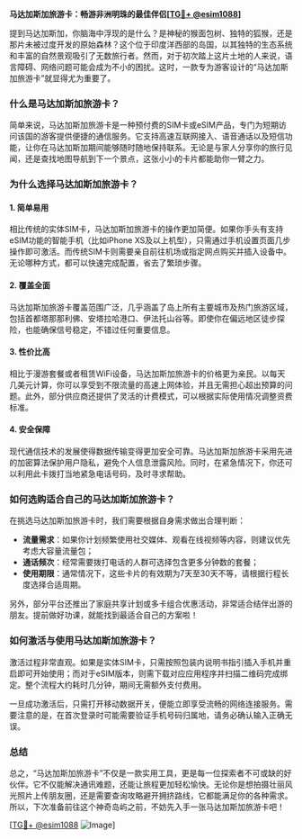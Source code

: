 **马达加斯加旅游卡：畅游非洲明珠的最佳伴侣[[TG💪+ @esim1088](https://t.me/s/esim1088)]**

提到马达加斯加，你脑海中浮现的是什么？是神秘的猴面包树、独特的狐猴，还是那片未被过度开发的原始森林？这个位于印度洋西部的岛国，以其独特的生态系统和丰富的自然景观吸引了无数旅行者。然而，对于初次踏上这片土地的人来说，语言障碍、网络问题可能会成为不小的困扰。这时，一款专为游客设计的“马达加斯加旅游卡”就显得尤为重要了。

### **什么是马达加斯加旅游卡？**

简单来说，马达加斯加旅游卡是一种预付费的SIM卡或eSIM产品，专门为短期访问该国的游客提供便捷的通信服务。它支持高速互联网接入、语音通话以及短信功能，让你在马达加斯加期间能够随时随地保持联系。无论是与家人分享你的旅行见闻，还是查找地图导航到下一个景点，这张小小的卡片都能助你一臂之力。

### **为什么选择马达加斯加旅游卡？**

#### **1. 简单易用**
相比传统的实体SIM卡，马达加斯加旅游卡的操作更加简便。如果你手头有支持eSIM功能的智能手机（比如iPhone XS及以上机型），只需通过手机设置页面几步操作即可激活。而传统SIM卡则需要亲自前往机场或指定网点购买并插入设备中。无论哪种方式，都可以快速完成配置，省去了繁琐步骤。

#### **2. 覆盖全面**
马达加斯加旅游卡覆盖范围广泛，几乎涵盖了岛上所有主要城市及热门旅游区域，包括首都塔那那利佛、安塔拉哈港口、伊法托山谷等。即使你在偏远地区徒步探险，也能确保信号稳定，不错过任何重要信息。

#### **3. 性价比高**
相比于漫游套餐或者租赁WiFi设备，马达加斯加旅游卡的价格更为亲民。以每天几美元计算，你可以享受到不限流量的高速上网体验，并且无需担心超出预算的问题。此外，部分供应商还提供了灵活的计费模式，可以根据实际使用情况调整资费标准。

#### **4. 安全保障**
现代通信技术的发展使得数据传输变得更加安全可靠。马达加斯加旅游卡采用先进的加密算法保护用户隐私，避免个人信息泄露风险。同时，在紧急情况下，你还可以利用此卡拨打当地紧急电话号码，及时寻求帮助。

### **如何选购适合自己的马达加斯加旅游卡？**

在挑选马达加斯加旅游卡时，我们需要根据自身需求做出合理判断：

- **流量需求**：如果你计划频繁使用社交媒体、观看在线视频等内容，则建议优先考虑大容量流量包；
- **通话频次**：经常需要拨打电话的人群可选择包含更多分钟数的套餐；
- **使用期限**：通常情况下，这些卡片的有效期为7天至30天不等，请根据行程长度选择合适周期。

另外，部分平台还推出了家庭共享计划或多卡组合优惠活动，非常适合结伴出游的朋友。提前做好功课，就能找到最适合自己的方案啦！

### **如何激活与使用马达加斯加旅游卡？**

激活过程非常直观。如果是实体SIM卡，只需按照包装内说明书指引插入手机并重启即可开始使用；而对于eSIM版本，则需下载对应应用程序并扫描二维码完成绑定。整个流程大约耗时几分钟，期间无需额外支付费用。

一旦成功激活后，只需打开移动数据开关，便能立即享受流畅的网络连接服务。需要注意的是，在首次登录时可能需要验证手机号码归属地，请务必确认输入正确无误。

### **总结**

总之，“马达加斯加旅游卡”不仅是一款实用工具，更是每一位探索者不可或缺的好伙伴。它不仅能解决通讯难题，还能让旅程更加轻松愉快。无论你是想拍摄壮丽风光照片上传朋友圈，还是需要查询攻略避开拥挤路线，它都能满足你的各种需求。所以，下次准备前往这个神奇岛屿之前，不妨先入手一张马达加斯加旅游卡吧！

[[TG💪+ @esim1088](https://t.me/s/esim1088) ![Image](https://i.postimg.cc/4NQfJmqS/Snipaste-2025-05-13-00-14-12.png)]